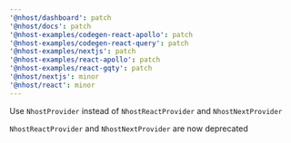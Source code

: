 ```yaml
---
'@nhost/dashboard': patch
'@nhost/docs': patch
'@nhost-examples/codegen-react-apollo': patch
'@nhost-examples/codegen-react-query': patch
'@nhost-examples/nextjs': patch
'@nhost-examples/react-apollo': patch
'@nhost-examples/react-gqty': patch
'@nhost/nextjs': minor
'@nhost/react': minor
---
```


Use `NhostProvider` instead of `NhostReactProvider` and `NhostNextProvider`

`NhostReactProvider` and `NhostNextProvider` are now deprecated

